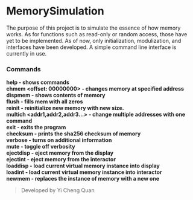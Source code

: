 # MemorySimulation
The purpose of this project is to simulate the essence of how memory works. As for functions such as read-only or random access, those have yet to be implemented. 
As of now, only initialization, modulization, and interfaces have been developed. A simple command line interface is currently in use.
### Commands
**help - shows commands**\
**chmem <offset: 00000000> - changes memory at specified address**\
**dispmem - shows contents of memory**\
**flush - fills mem with all zeros**\
**reinit <size> - reinitialize new memory with new size.**\
**multich <addr1,addr2,addr3...> - change multiple addresses with one command**\
**exit - exits the program**\
**checksum - prints the sha256 checksum of memory**\
**verbose - turns on additional information**\
**mute - toggle off verbosity**\
**ejectdisp - eject memory from the display**\
**ejectint - eject memory from the interactor**\
**loaddisp - load current virtual memory instance into display**\
**loadint - load current virtual memory instance into interactor**\
**newmem <size>- replaces the instance of memory with a new one**

>Developed by Yi Cheng Quan